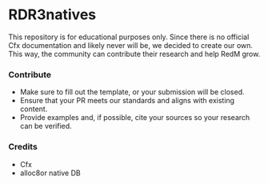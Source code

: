# RDR3natives
This repository is for educational purposes only.
Since there is no official Cfx documentation and likely never will be, we decided to create our own. This way, the community can contribute their research and help RedM grow.

### Contribute

- Make sure to fill out the template, or your submission will be closed.
- Ensure that your PR meets our standards and aligns with existing content.
- Provide examples and, if possible, cite your sources so your research can be verified.

### Credits
- Cfx 
- alloc8or native DB
